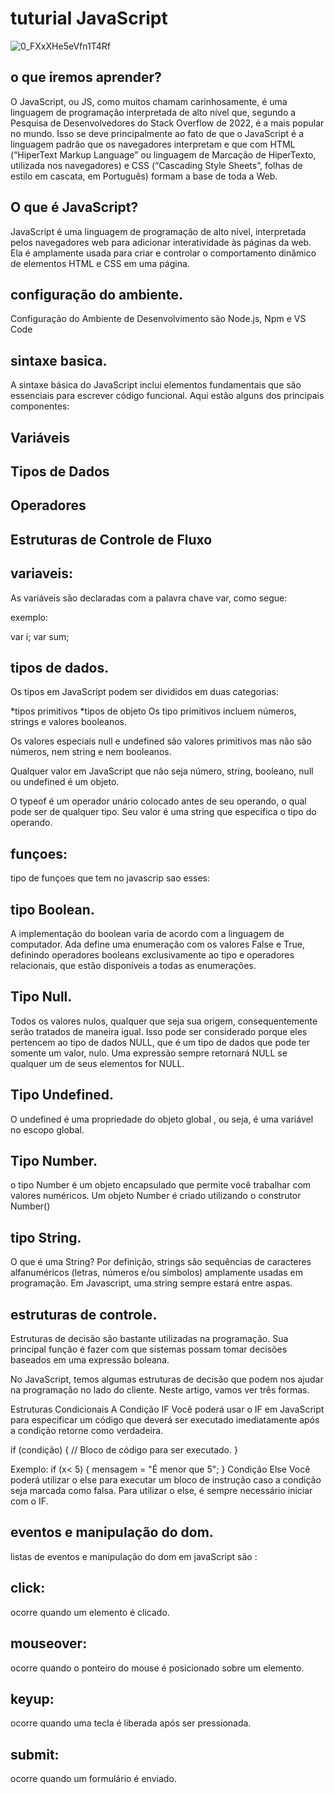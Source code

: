 # tuturial JavaScript

![0_FXxXHe5eVfn1T4Rf](https://github.com/Joaooe/tuturial-JavaScript01/assets/149209354/10ba87e0-1a4b-46c8-b685-adebe497f030)



## o que iremos aprender?
O JavaScript, ou JS, como muitos chamam carinhosamente, é uma linguagem de programação interpretada de alto nível que, segundo a Pesquisa de Desenvolvedores do Stack Overflow de 2022, é a mais popular no mundo. Isso se deve principalmente ao fato de que o JavaScript é a linguagem padrão que os navegadores interpretam e que com HTML (“HiperText Markup Language” ou linguagem de Marcação de HiperTexto, utilizada nos navegadores) e CSS (“Cascading Style Sheets”, folhas de estilo em cascata, em Português) formam a base de toda a Web.


## O que é JavaScript?

JavaScript é uma linguagem de programação de alto nível, interpretada pelos navegadores web para adicionar interatividade às páginas da web. Ela é amplamente usada para criar e controlar o comportamento dinâmico de elementos HTML e CSS em uma página.

## configuração do ambiente.

Configuração do Ambiente de Desenvolvimento são  Node.js, Npm e VS Code

## sintaxe basica.

A sintaxe básica do JavaScript inclui elementos fundamentais que são essenciais para escrever código funcional. Aqui estão alguns dos principais componentes:

## Variáveis
## Tipos de Dados
## Operadores
## Estruturas de Controle de Fluxo



## variaveis:

As variáveis são declaradas com a palavra chave var, como segue:

exemplo:

var i;
var sum;


## tipos de dados.
Os tipos em JavaScript podem ser divididos em duas categorias:

*tipos primitivos
*tipos de objeto
Os tipo primitivos incluem números, strings e valores booleanos.

Os valores especiais null e undefined são valores primitivos mas não são números, nem string e nem booleanos.

Qualquer valor em JavaScript que não seja número, string, booleano, null ou undefined é um objeto.

O typeof é um operador unário colocado antes de seu operando, o qual pode ser de qualquer tipo. Seu valor é uma string que especifica o tipo do operando.


## funçoes:
tipo de funçoes que tem no javascrip sao esses:


## tipo Boolean.

A implementação do boolean varia de acordo com a linguagem de computador. Ada define uma enumeração com os valores False e True, definindo operadores booleans exclusivamente ao tipo e operadores relacionais, que estão disponíveis a todas as enumerações.

## Tipo Null.

Todos os valores nulos, qualquer que seja sua origem, consequentemente serão tratados de maneira igual. Isso pode ser considerado porque eles pertencem ao tipo de dados NULL, que é um tipo de dados que pode ter somente um valor, nulo. Uma expressão sempre retornará NULL se qualquer um de seus elementos for NULL.

## Tipo Undefined.
O undefined é uma propriedade do objeto global , ou seja, é uma variável no escopo global.

## Tipo Number.
o tipo  Number é um objeto encapsulado que permite você trabalhar com valores numéricos. Um objeto Number é criado utilizando o construtor Number()

## tipo String.
O que é uma String? Por definição, strings são sequências de caracteres alfanuméricos (letras, números e/ou símbolos) amplamente usadas em programação. Em Javascript, uma string sempre estará entre aspas.

## estruturas de controle.

Estruturas de decisão são bastante utilizadas na programação. Sua principal função é fazer com que sistemas possam tomar decisões baseados em uma expressão boleana.

No JavaScript, temos algumas estruturas de decisão que podem nos ajudar na programação no lado do cliente. Neste artigo, vamos ver três formas.

Estruturas Condicionais
A Condição IF
Você poderá usar o IF em JavaScript para especificar um código que deverá ser executado imediatamente após a condição retorne como verdadeira.

if (condição) {
    // Bloco de código para ser executado.
}

 Exemplo:
if (x< 5) {
    mensagem = "É menor que 5";
}
Condição Else
Você poderá utilizar o else para executar um bloco de instrução caso a condição seja marcada como falsa. Para utilizar o else, é sempre necessário iniciar com o IF.


## eventos e manipulação do dom.

listas de eventos e manipulação do dom em javaScript são :
## click:
 ocorre quando um elemento é clicado.

## mouseover: 
ocorre quando o ponteiro do mouse é posicionado sobre um elemento.
## keyup:
ocorre quando uma tecla é liberada após ser pressionada.
## submit: 
ocorre quando um formulário é enviado.



